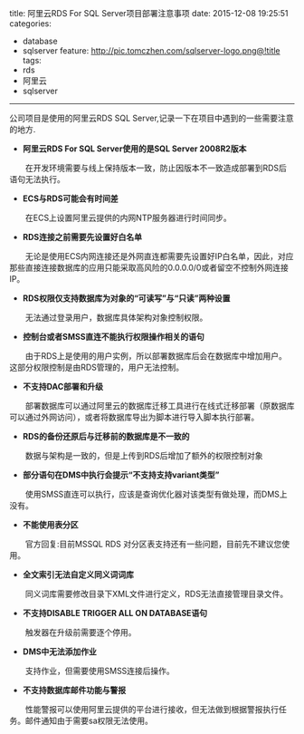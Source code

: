 title: 阿里云RDS For SQL Server项目部署注意事项
date: 2015-12-08 19:25:51
categories: 
  - database
  - sqlserver
feature: http://pic.tomczhen.com/sqlserver-logo.png@!title
tags: 
  - rds
  - 阿里云
  - sqlserver
---
公司项目是使用的阿里云RDS SQL Server,记录一下在项目中遇到的一些需要注意的地方.

<!-- more -->
* **阿里云RDS For SQL Server使用的是SQL Server 2008R2版本**

　　在开发环境需要与线上保持版本一致，防止因版本不一致造成部署到RDS后语句无法执行。

* **ECS与RDS可能会有时间差**

　　在ECS上设置阿里云提供的内网NTP服务器进行时间同步。

* **RDS连接之前需要先设置好白名单**

　　无论是使用ECS内网连接还是外网直连都需要先设置好IP白名单，因此，对应那些直接连接数据库的应用只能采取高风险的0.0.0.0/0或者留空不控制外网连接IP。

* **RDS权限仅支持数据库为对象的“可读写”与“只读”两种设置**

　　无法通过登录用户，数据库具体架构对象控制权限。

* **控制台或者SMSS直连不能执行权限操作相关的语句**

　　由于RDS上是使用的用户实例，所以部署数据库后会在数据库中增加用户。这部分权限控制是由RDS管理的，用户无法控制。

* **不支持DAC部署和升级**

　　部署数据库可以通过阿里云的数据库迁移工具进行在线式迁移部署（原数据库可以通过外网访问），或者将数据库导出为脚本进行导入脚本执行部署。

* **RDS的备份还原后与迁移前的数据库是不一致的**

　　数据与架构是一致的，但是上传到RDS后增加了额外的权限控制对象

* **部分语句在DMS中执行会提示“不支持支持variant类型”**

　　使用SMSS直连可以执行，应该是查询优化器对该类型有做处理，而DMS上没有。

* **不能使用表分区**

　　官方回复:目前MSSQL RDS 对分区表支持还有一些问题，目前先不建议您使用。

* **全文索引无法自定义同义词词库**

　　同义词库需要修改目录下XML文件进行定义，RDS无法直接管理目录文件。

* **不支持DISABLE TRIGGER ALL ON DATABASE语句**

　　触发器在升级前需要逐个停用。

* **DMS中无法添加作业**

　　支持作业，但需要使用SMSS连接后操作。

* **不支持数据库邮件功能与警报**

　　性能警报可以使用阿里云提供的平台进行接收，但无法做到根据警报执行任务。邮件通知由于需要sa权限无法使用。
